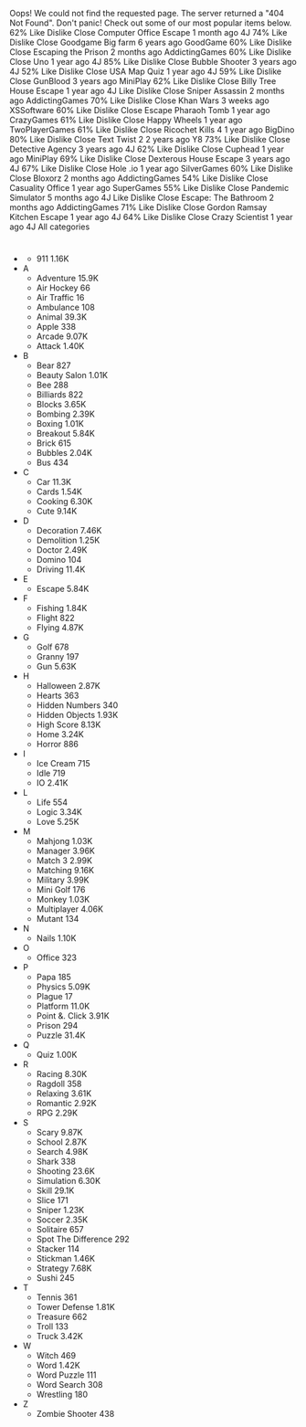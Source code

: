 Oops! We could not find the requested page. The server returned a "404 Not Found". Don't panic! Check out some of our most popular items below. 62% Like Dislike Close Computer Office Escape 1 month ago 4J 74% Like Dislike Close Goodgame Big farm 6 years ago GoodGame 60% Like Dislike Close Escaping the Prison 2 months ago AddictingGames 60% Like Dislike Close Uno 1 year ago 4J 85% Like Dislike Close Bubble Shooter 3 years ago 4J 52% Like Dislike Close USA Map Quiz 1 year ago 4J 59% Like Dislike Close GunBlood 3 years ago MiniPlay 62% Like Dislike Close Billy Tree House Escape 1 year ago 4J Like Dislike Close Sniper Assassin 2 months ago AddictingGames 70% Like Dislike Close Khan Wars 3 weeks ago XSSoftware 60% Like Dislike Close Escape Pharaoh Tomb 1 year ago CrazyGames 61% Like Dislike Close Happy Wheels 1 year ago TwoPlayerGames 61% Like Dislike Close Ricochet Kills 4 1 year ago BigDino 80% Like Dislike Close Text Twist 2 2 years ago Y8 73% Like Dislike Close Detective Agency 3 years ago 4J 62% Like Dislike Close Cuphead 1 year ago MiniPlay 69% Like Dislike Close Dexterous House Escape 3 years ago 4J 67% Like Dislike Close Hole .io 1 year ago SilverGames 60% Like Dislike Close Bloxorz 2 months ago AddictingGames 54% Like Dislike Close Casuality Office 1 year ago SuperGames 55% Like Dislike Close Pandemic Simulator 5 months ago 4J Like Dislike Close Escape: The Bathroom 2 months ago AddictingGames 71% Like Dislike Close Gordon Ramsay Kitchen Escape 1 year ago 4J 64% Like Dislike Close Crazy Scientist 1 year ago 4J All categories

*   #
    *   911 1.16K
*   A
    *   Adventure 15.9K
    *   Air Hockey 66
    *   Air Traffic 16
    *   Ambulance 108
    *   Animal 39.3K
    *   Apple 338
    *   Arcade 9.07K
    *   Attack 1.40K
*   B
    *   Bear 827
    *   Beauty Salon 1.01K
    *   Bee 288
    *   Billiards 822
    *   Blocks 3.65K
    *   Bombing 2.39K
    *   Boxing 1.01K
    *   Breakout 5.84K
    *   Brick 615
    *   Bubbles 2.04K
    *   Bus 434
*   C
    *   Car 11.3K
    *   Cards 1.54K
    *   Cooking 6.30K
    *   Cute 9.14K
*   D
    *   Decoration 7.46K
    *   Demolition 1.25K
    *   Doctor 2.49K
    *   Domino 104
    *   Driving 11.4K
*   E
    *   Escape 5.84K
*   F
    *   Fishing 1.84K
    *   Flight 822
    *   Flying 4.87K
*   G
    *   Golf 678
    *   Granny 197
    *   Gun 5.63K
*   H
    *   Halloween 2.87K
    *   Hearts 363
    *   Hidden Numbers 340
    *   Hidden Objects 1.93K
    *   High Score 8.13K
    *   Home 3.24K
    *   Horror 886
*   I
    *   Ice Cream 715
    *   Idle 719
    *   IO 2.41K
*   L
    *   Life 554
    *   Logic 3.34K
    *   Love 5.25K
*   M
    *   Mahjong 1.03K
    *   Manager 3.96K
    *   Match 3 2.99K
    *   Matching 9.16K
    *   Military 3.99K
    *   Mini Golf 176
    *   Monkey 1.03K
    *   Multiplayer 4.06K
    *   Mutant 134
*   N
    *   Nails 1.10K
*   O
    *   Office 323
*   P
    *   Papa 185
    *   Physics 5.09K
    *   Plague 17
    *   Platform 11.0K
    *   Point &. Click 3.91K
    *   Prison 294
    *   Puzzle 31.4K
*   Q
    *   Quiz 1.00K
*   R
    *   Racing 8.30K
    *   Ragdoll 358
    *   Relaxing 3.61K
    *   Romantic 2.92K
    *   RPG 2.29K
*   S
    *   Scary 9.87K
    *   School 2.87K
    *   Search 4.98K
    *   Shark 338
    *   Shooting 23.6K
    *   Simulation 6.30K
    *   Skill 29.1K
    *   Slice 171
    *   Sniper 1.23K
    *   Soccer 2.35K
    *   Solitaire 657
    *   Spot The Difference 292
    *   Stacker 114
    *   Stickman 1.46K
    *   Strategy 7.68K
    *   Sushi 245
*   T
    *   Tennis 361
    *   Tower Defense 1.81K
    *   Treasure 662
    *   Troll 133
    *   Truck 3.42K
*   W
    *   Witch 469
    *   Word 1.42K
    *   Word Puzzle 111
    *   Word Search 308
    *   Wrestling 180
*   Z
    *   Zombie Shooter 438